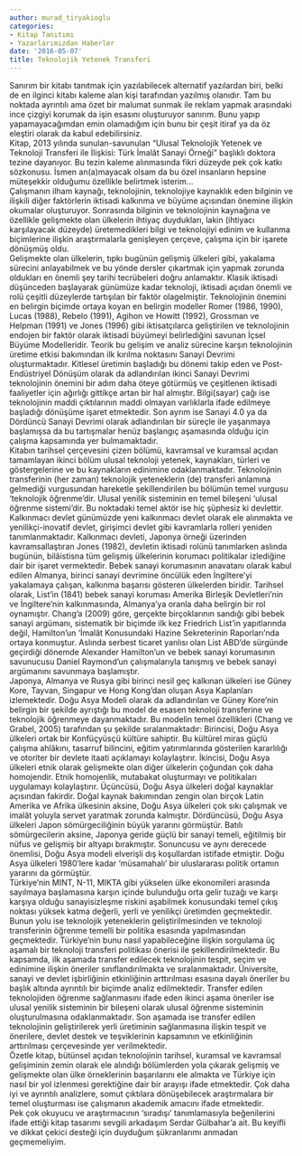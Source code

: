```yaml
---
author: murad_tiryakioglu
categories:
- Kitap Tanıtımı
- Yazarlarımızdan Haberler
date: '2016-05-07'
title: Teknolojik Yetenek Transferi
---
```


Sanırım bir kitabı tanıtmak için yazılabilecek alternatif yazılardan biri, belki de en ilginci kitabı kaleme alan kişi tarafından yazılmış olanıdır. Tam bu noktada ayrıntılı ama özet bir malumat sunmak ile reklam yapmak arasındaki ince çizgiyi korumak da işin esasını oluşturuyor sanırım. Bunu yapıp yapamayacağımdan emin olamadığım için bunu bir çeşit itiraf ya da öz eleştiri olarak da kabul edebilirsiniz.  
Kitap, 2013 yılında sunulan-savunulan “Ulusal Teknolojik Yetenek ve Teknoloji Transferi ile İlişkisi: Türk İmalât Sanayi Örneği” başlıklı doktora tezine dayanıyor. Bu tezin kaleme alınmasında fikri düzeyde pek çok katkı sözkonusu. İsmen an(a)mayacak olsam da bu özel insanların hepsine müteşekkir olduğumu özellikle belirtmek isterim…  
Çalışmanın ilham kaynağı, teknolojinin, teknolojiye kaynaklık eden bilginin ve ilişkili diğer faktörlerin iktisadi kalkınma ve büyüme açısından önemine ilişkin okumalar oluşturuyor. Sonrasında bilginin ve teknolojinin kaynağına ve özellikle gelişmekte olan ülkelerin ihtiyaç duydukları, lakin (ihtiyacı karşılayacak düzeyde) üretemedikleri bilgi ve teknolojiyi edinim ve kullanma biçimlerine ilişkin araştırmalarla genişleyen çerçeve, çalışma için bir işarete dönüşmüş oldu.  
Gelişmekte olan ülkelerin, tıpkı bugünün gelişmiş ülkeleri gibi, yakalama sürecini anlayabilmek ve bu yönde dersler çıkartmak için yapmak zorunda oldukları en önemli şey tarihi tecrübeleri doğru anlamaktır. Klasik iktisadi düşünceden başlayarak günümüze kadar teknoloji, iktisadi açıdan önemli ve rolü çeşitli düzeylerde tartışılan bir faktör olagelmiştir. Teknolojinin önemini en belirgin biçimde ortaya koyan en belirgin modeller Romer (1986, 1990), Lucas (1988), Rebelo (1991), Agihon ve Howitt (1992), Grossman ve Helpman (1991) ve Jones (1996) gibi iktisatçılarca geliştirilen ve teknolojinin endojen bir faktör olarak iktisadi büyümeyi belirlediğini savunan İçsel Büyüme Modelleridir. Teorik bu gelişim ve analiz sürecine karşın teknolojinin üretime etkisi bakımından ilk kırılma noktasını Sanayi Devrimi oluşturmaktadır. Kitlesel üretimin başladığı bu dönemi takip eden ve Post-Endüstriyel Dönüşüm olarak da adlandırılan ikinci Sanayi Devrimi teknolojinin önemini bir adım daha öteye götürmüş ve çeşitlenen iktisadi faaliyetler için ağırlığı gittikçe artan bir hal almıştır. Bilgi(sayar) çağı ise teknolojinin maddi çıktılarının maddi olmayan varlıklarla ifade edilmeye başladığı dönüşüme işaret etmektedir. Son ayrım ise Sanayi 4.0 ya da Dördüncü Sanayi Devrimi olarak adlandırılan bir süreçle ile yaşanmaya başlamışsa da bu tartışmalar henüz başlangıç aşamasında olduğu için çalışma kapsamında yer bulmamaktadır.  
Kitabın tarihsel çerçevesini çizen bölümü, kavramsal ve kuramsal açıdan tamamlayan ikinci bölüm ulusal teknoloji yetenek, kaynakları, türleri ve göstergelerine ve bu kaynakların edinimine odaklanmaktadır. Teknolojinin transferinin (her zaman) teknolojik yeteneklerin (de) transferi anlamına gelmediği vurgusundan hareketle şekillendirilen bu bölümün temel vurgusu ‘teknolojik öğrenme’dir. Ulusal yenilik sisteminin en temel bileşeni ‘ulusal öğrenme sistemi’dir. Bu noktadaki temel aktör ise hiç şüphesiz ki devlettir. Kalkınmacı devlet günümüzde yeni kalkınmacı devlet olarak ele alınmakta ve yenilikçi-inovatif devlet, girişimci devlet gibi kavramlarla rolleri yeniden tanımlanmaktadır. Kalkınmacı devleti, Japonya örneği üzerinden kavramsallaştıran Jones (1982), devletin iktisadi rolünü tanımlarken aslında bugünün, bilâistisna tüm gelişmiş ülkelerinin korumacı politikalar izlediğine dair bir işaret vermektedir. Bebek sanayi korumasının anavatanı olarak kabul edilen Almanya, birinci sanayi devrimine öncülük eden İngiltere’yi yakalamaya çalışan, kalkınma başarısı gösteren ülkelerden biridir. Tarihsel olarak, List’in (1841) bebek sanayi koruması Amerika Birleşik Devletleri’nin ve İngiltere’nin kalkınmasında, Almanya’ya oranla daha belirgin bir rol oynamıştır. Chang’a (2009) göre, gerçekte birçoklarının sandığı gibi bebek sanayi argümanı, sistematik bir biçimde ilk kez Friedrich List’in yapıtlarında değil, Hamilton’un ‘İmalât Konusundaki Hazine Sekreterinin Raporları’nda ortaya konmuştur. Aslında serbest ticaret yanlısı olan List ABD’de sürgünde geçirdiği dönemde Alexander Hamilton’un ve bebek sanayi korumasının savunucusu Daniel Raymond’un çalışmalarıyla tanışmış ve bebek sanayi argümanını savunmaya başlamıştır.  
Japonya, Almanya ve Rusya gibi birinci nesil geç kalkınan ülkeleri ise Güney Kore, Tayvan, Singapur ve Hong Kong’dan oluşan Asya Kaplanları izlemektedir. Doğu Asya Modeli olarak da adlandırılan ve Güney Kore’nin belirgin bir şekilde ayrıştığı bu model de esasen teknoloji transferine ve teknolojik öğrenmeye dayanmaktadır. Bu modelin temel özellikleri (Chang ve Grabel, 2005) tarafından şu şekilde sıralanmaktadır: Birincisi, Doğu Asya ülkeleri ortak bir Konfüçyüsçü kültüre sahiptir. Bu kültürel miras güçlü çalışma ahlâkını, tasarruf bilincini, eğitim yatırımlarında gösterilen kararlılığı ve otoriter bir devlete itaati açıklamayı kolaylaştırır. İkincisi, Doğu Asya ülkeleri etnik olarak gelişmekte olan diğer ülkelerin çoğundan çok daha homojendir. Etnik homojenlik, mutabakat oluşturmayı ve politikaları uygulamayı kolaylaştırır. Üçüncüsü, Doğu Asya ülkeleri doğal kaynaklar açısından fakirdir. Doğal kaynak bakımından zengin olan birçok Latin Amerika ve Afrika ülkesinin aksine, Doğu Asya ülkeleri çok sıkı çalışmak ve imalât yoluyla servet yaratmak zorunda kalmıştır. Dördüncüsü, Doğu Asya ülkeleri Japon sömürgeciliğinin büyük yararını görmüştür. Batılı sömürgecilerin aksine, Japonya geride güçlü bir sanayi temeli, eğitilmiş bir nüfus ve gelişmiş bir altyapı bırakmıştır. Sonuncusu ve aynı derecede önemlisi, Doğu Asya modeli elverişli dış koşullardan istifade etmiştir. Doğu Asya ülkeleri 1980’lere kadar ‘müsamahalı’ bir uluslararası politik ortamın yararını da görmüştür.  
Türkiye’nin MINT, N-11, MIKTA gibi yükselen ülke ekonomileri arasında sayılmaya başlamasına karşın içinde bulunduğu orta gelir tuzağı ve karşı karşıya olduğu sanayisizleşme riskini aşabilmek konusundaki temel çıkış noktası yüksek katma değerli, yerli ve yenilikçi üretimden geçmektedir. Bunun yolu ise teknolojik yeteneklerin geliştirilmesinden ve teknoloji transferinin öğrenme temelli bir politika esasında yapılmasından geçmektedir. Türkiye’nin bunu nasıl yapabileceğine ilişkin sorgulama üç aşamalı bir teknoloji transferi politikası önerisi ile şekillendirilmektedir. Bu kapsamda, ilk aşamada transfer edilecek teknolojinin tespit, seçim ve edinimine ilişkin öneriler sınıflandırılmakta ve sıralanmaktadır. Üniversite, sanayi ve devlet işbirliğinin etkinliğinin arttırılması esasına dayalı öneriler bu başlık altında ayrıntılı bir biçimde analiz edilmektedir. Transfer edilen teknolojiden öğrenme sağlanmasını ifade eden ikinci aşama öneriler ise ulusal yenilik sisteminin bir bileşeni olarak ulusal öğrenme sisteminin oluşturulmasına odaklanmaktadır. Son aşamada ise transfer edilen teknolojinin geliştirilerek yerli üretiminin sağlanmasına ilişkin tespit ve önerilere, devlet destek ve teşviklerinin kapsamının ve etkinliğinin arttırılması çerçevesinde yer verilmektedir.  
Özetle kitap, bütünsel açıdan teknolojinin tarihsel, kuramsal ve kavramsal gelişiminin zemin olarak ele alındığı bölümlerden yola çıkarak gelişmiş ve gelişmekte olan ülke örneklerinin başarılarını ele almakta ve Türkiye için nasıl bir yol izlenmesi gerektiğine dair bir arayışı ifade etmektedir. Çok daha iyi ve ayrıntılı analizlere, somut çıktılara dönüşebilecek araştırmalara bir temel oluşturması ise çalışmanın akademik amacını ifade etmektedir.  
Pek çok okuyucu ve araştırmacının ‘sıradışı’ tanımlamasıyla beğenilerini ifade ettiği kitap tasarımı sevgili arkadaşım Serdar Gülbahar’a ait. Bu keyifli ve dikkat çekici desteği için duyduğum şükranlarımı anmadan geçmemeliyim.